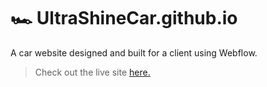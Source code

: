 # 🏎️ UltraShineCar.github.io

A car website designed and built for a client using Webflow. 

> Check out the live site [here.](https://roshaansiddiqui.com/UltraShineCar/)
